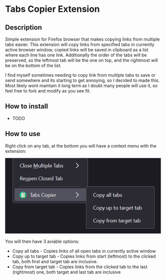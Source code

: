 # Tabs Copier Extension

## Description
Simple extension for Firefox browser that makes copying links from multiple tabs easier. This extension will copy links from specified tabs in currently active browser window, copied links will be saved in clipboard as a list where each line has one link. Additionally the order of the tabs will be preserved, so the leftmost tab will be the one on top, and the rightmost will be on the bottom of the list.

I find myself sometimes needing to copy link from multiple tabs to save or send somewhere and its starting to get annoying, so I decided to made this. Most likely wont maintain it long term as I doubt many people will use it, so feel free to fork and modify as you see fit.


## How to install
- TODO

## How to use
Right click on any tab, at the bottom you will have a context menu with the extension:

![menu_image](images/menu.PNG)

You will then have 3 aviable options:
- Copy all tabs - Copies links of all open tabs in currently active window
- Copy up to target tab - Copies links from start (leftmost) to the clicked tab, both first and target tab are inclusive.
- Copy from target tab - Copies links from the clicked tab to the last (rightmost) one, both target and last tab are inclusive
